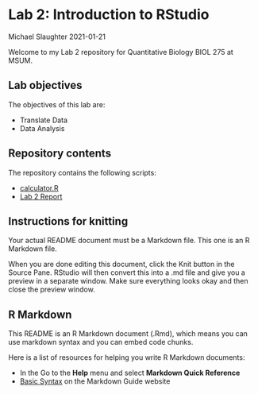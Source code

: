 Lab 2: Introduction to RStudio
================
Michael Slaughter
2021-01-21

Welcome to my Lab 2 repository for Quantitative Biology BIOL 275 at
MSUM.

## Lab objectives

The objectives of this lab are:

  - Translate Data
  - Data Analysis

## Repository contents

The repository contains the following scripts:

  - [calculator.R](calculator.R)
  - [Lab 2 Report](assignment.md)

## Instructions for knitting

Your actual README document must be a Markdown file. This one is an R
Markdown file.

When you are done editing this document, click the Knit button in the
Source Pane. RStudio will then convert this into a .md file and give you
a preview in a separate window. Make sure everything looks okay and then
close the preview window.

## R Markdown

This README is an R Markdown document (.Rmd), which means you can use
markdown syntax and you can embed code chunks.

Here is a list of resources for helping you write R Markdown documents:

  - In the Go to the **Help** menu and select **Markdown Quick
    Reference**
  - [Basic Syntax](https://www.markdownguide.org/basic-syntax/) on the
    Markdown Guide website
